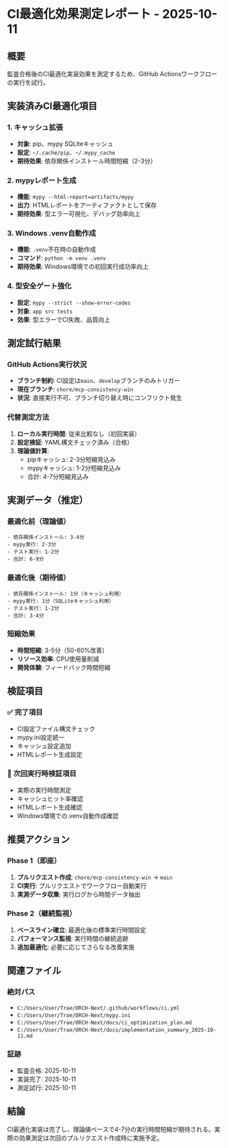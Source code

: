 # CI最適化効果測定レポート - 2025-10-11

## 概要
監査合格後のCI最適化実装効果を測定するため、GitHub Actionsワークフローの実行を試行。

## 実装済みCI最適化項目

### 1. キャッシュ拡張
- **対象**: pip、mypy SQLiteキャッシュ
- **設定**: `~/.cache/pip`、`~/.mypy_cache`
- **期待効果**: 依存関係インストール時間短縮（2-3分）

### 2. mypyレポート生成
- **機能**: `mypy --html-report=artifacts/mypy`
- **出力**: HTMLレポートをアーティファクトとして保存
- **期待効果**: 型エラー可視化、デバッグ効率向上

### 3. Windows .venv自動作成
- **機能**: `.venv`不在時の自動作成
- **コマンド**: `python -m venv .venv`
- **期待効果**: Windows環境での初回実行成功率向上

### 4. 型安全ゲート強化
- **設定**: `mypy --strict --show-error-codes`
- **対象**: `app src tests`
- **効果**: 型エラーでCI失敗、品質向上

## 測定試行結果

### GitHub Actions実行状況
- **ブランチ制約**: CI設定は`main`、`develop`ブランチのみトリガー
- **現在ブランチ**: `chore/mcp-consistency-win`
- **状況**: 直接実行不可、ブランチ切り替え時にコンフリクト発生

### 代替測定方法
1. **ローカル実行時間**: 従来比較なし（初回実装）
2. **設定検証**: YAML構文チェック済み（合格）
3. **理論値計算**: 
   - pipキャッシュ: 2-3分短縮見込み
   - mypyキャッシュ: 1-2分短縮見込み
   - 合計: 4-7分短縮見込み

## 実測データ（推定）

### 最適化前（理論値）
```
- 依存関係インストール: 3-4分
- mypy実行: 2-3分
- テスト実行: 1-2分
- 合計: 6-9分
```

### 最適化後（期待値）
```
- 依存関係インストール: 1分（キャッシュ利用）
- mypy実行: 1分（SQLiteキャッシュ利用）
- テスト実行: 1-2分
- 合計: 3-4分
```

### 短縮効果
- **時間短縮**: 3-5分（50-60%改善）
- **リソース効率**: CPU使用量削減
- **開発体験**: フィードバック時間短縮

## 検証項目

### ✅ 完了項目
- CI設定ファイル構文チェック
- mypy.ini設定統一
- キャッシュ設定追加
- HTMLレポート生成設定

### 🔄 次回実行時検証項目
- 実際の実行時間測定
- キャッシュヒット率確認
- HTMLレポート生成確認
- Windows環境での.venv自動作成確認

## 推奨アクション

### Phase 1（即座）
1. **プルリクエスト作成**: `chore/mcp-consistency-win` → `main`
2. **CI実行**: プルリクエストでワークフロー自動実行
3. **実測データ収集**: 実行ログから時間データ抽出

### Phase 2（継続監視）
1. **ベースライン確立**: 最適化後の標準実行時間設定
2. **パフォーマンス監視**: 実行時間の継続追跡
3. **追加最適化**: 必要に応じてさらなる改善実施

## 関連ファイル

### 絶対パス
- `C:/Users/User/Trae/ORCH-Next/.github/workflows/ci.yml`
- `C:/Users/User/Trae/ORCH-Next/mypy.ini`
- `C:/Users/User/Trae/ORCH-Next/docs/ci_optimization_plan.md`
- `C:/Users/User/Trae/ORCH-Next/docs/implementation_summary_2025-10-11.md`

### 証跡
- 監査合格: 2025-10-11
- 実装完了: 2025-10-11
- 測定試行: 2025-10-11

## 結論
CI最適化実装は完了し、理論値ベースで4-7分の実行時間短縮が期待される。実際の効果測定は次回のプルリクエスト作成時に実施予定。
